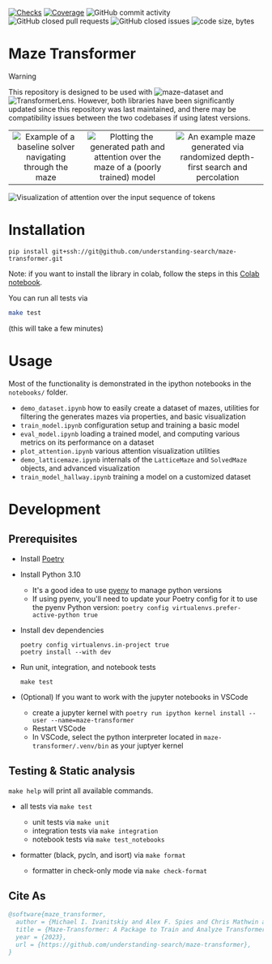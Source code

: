<!-- [![PyPI](https://img.shields.io/pypi/v/TODO)](https://pypi.org/project/TODO/)
![PyPI - Downloads](https://img.shields.io/pypi/dm/TODO) -->
[![Checks](https://github.com/understanding-search/maze-transformer/actions/workflows/checks.yml/badge.svg)](https://github.com/understanding-search/maze-transformer/actions/workflows/checks.yml)
[![Coverage](examples/coverage/coverage.svg)](docs/coverage/coverage.txt)
![GitHub commit activity](https://img.shields.io/github/commit-activity/t/understanding-search/maze-transformer)
![GitHub closed pull requests](https://img.shields.io/github/issues-pr-closed/understanding-search/maze-transformer)
![GitHub closed issues](https://img.shields.io/github/issues-closed-raw/understanding-search/maze-transformer)
![code size, bytes](https://img.shields.io/github/languages/code-size/understanding-search/maze-transformer)

# Maze Transformer

>[!WARNING]
>This repository is designed to be used with ![maze-dataset](https://github.com/understanding-search/maze-dataset) and ![TransformerLens](https://github.com/TransformerLensOrg/TransformerLens). However, both libraries have been significantly updated since this repository was last maintained, and there may be compatibility issues between the two codebases if using latest versions.

|     |     |     |
| :-: | :-: | :-: |
| ![Example of a baseline solver navigating through the maze](examples/assets/baseline_solver.png) | ![Plotting the generated path and attention over the maze of a (poorly trained) model](examples/assets/plot_attention.png) | ![An example maze generated via randomized depth-first search and percolation](examples/assets/maze_dfs_percolation.png) |


![Visualization of attention over the input sequence of tokens](examples/assets/plot_colored_tokens.png)


# Installation
```
pip install git+ssh://git@github.com/understanding-search/maze-transformer.git
```

Note: if you want to install the library in colab, follow the steps in this [Colab notebook](https://colab.research.google.com/drive/1b8E1rkqcKRdC4bs9133aBPEvqEaH5dqD#scrollTo=8VbjoPRgXlqs).

You can run all tests via
```bash
make test
```
(this will take a few minutes)


# Usage

Most of the functionality is demonstrated in the ipython notebooks in the `notebooks/` folder.

- `demo_dataset.ipynb` how to easily create a dataset of mazes, utilities for filtering the generates mazes via properties, and basic visualization
- `train_model.ipynb` configuration setup and training a basic model
- `eval_model.ipynb` loading a trained model, and computing various metrics on its performance on a dataset
- `plot_attention.ipynb` various attention visualization utilities
- `demo_latticemaze.ipynb` internals of the `LatticeMaze` and `SolvedMaze` objects, and advanced visualization
- `train_model_hallway.ipynb` training a model on a customized dataset


# Development

## Prerequisites

* Install [Poetry](https://python-poetry.org/docs/#installation)
* Install Python 3.10
    * It's a good idea to use [pyenv](https://github.com/pyenv/pyenv) to manage python versions
    * If using pyenv, you'll need to update your Poetry config for it to use the pyenv Python version: `poetry config virtualenvs.prefer-active-python true`
* Install dev dependencies
    ```
    poetry config virtualenvs.in-project true
    poetry install --with dev
    ```
* Run unit, integration, and notebook tests
    ```
    make test
    ```

* (Optional) If you want to work with the jupyter notebooks in VSCode
  * create a jupyter kernel with `poetry run ipython kernel install --user --name=maze-transformer`
  * Restart VSCode
  * In VSCode, select the python interpreter located in `maze-transformer/.venv/bin` as your juptyer kernel


## Testing & Static analysis

`make help` will print all available commands.

- all tests via `make test`
    - unit tests via `make unit`
    - integration tests via `make integration`
    - notebook tests via `make test_notebooks`

- formatter (black, pycln, and isort) via `make format`
    - formatter in check-only mode via `make check-format`
 
## Cite As

```bibtex
@software{maze_transformer,
  author = {Michael I. Ivanitskiy and Alex F. Spies and Chris Mathwin and Dan Valentine and Can Rager and Guillaume Corlouer and Tilman Räuker and Rusheb Shah and Lucia Quirke},
  title = {Maze-Transformer: A Package to Train and Analyze Transformers on Maze-Solving Tasks},
  year = {2023},
  url = {https://github.com/understanding-search/maze-transformer},
}
```
